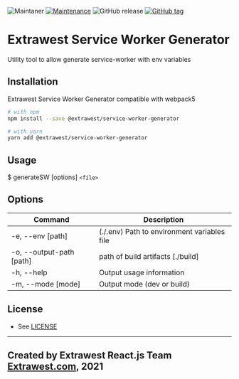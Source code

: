![Maintaner](https://img.shields.io/badge/maintainer-extrawest.com-blue)
[![Maintenance](https://img.shields.io/badge/Maintained%3F-yes-green.svg)](https://github.com/extrawest/service-worker-generator/graphs/commit-activity)
![GitHub release](https://img.shields.io/github/v/release/extrawest/service-worker-generator)
[![GitHub tag](https://img.shields.io/github/v/tag/extrawest/service-worker-generator)](https://github.com/extrawest/service-worker-generator/tags/)
# Extrawest Service Worker Generator

Utility tool to allow generate service-worker with env variables

## Installation

Extrawest Service Worker Generator compatible with webpack5

```bash
# with npm
npm install --save @extrawest/service-worker-generator

# with yarn
yarn add @extrawest/service-worker-generator
```
## Usage

$ generateSW [options] `<file>`

## Options

| Command | Description |
| ----------------- |---------------------------------------------|
| -e, --env [path]  | (./.env) Path to environment variables file |
| -o, --output-path [path] | path of build artifacts [./build]      |
| -h, --help        |      Output usage information               |
| -m, --mode [mode] |      Output mode (dev or build)                        |

## License

- See [LICENSE](/LICENSE)

---
Created by Extrawest React.js Team
[Extrawest.com](https://www.extrawest.com), 2021
---